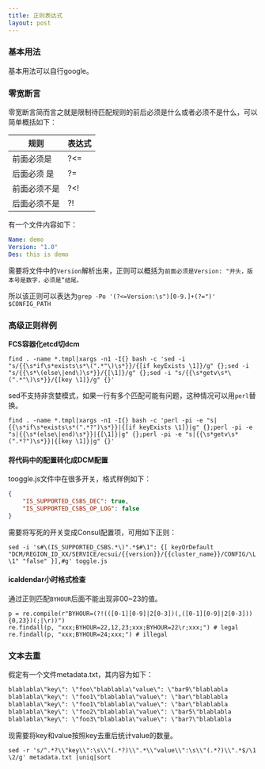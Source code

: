 ```yaml
---
title: 正则表达式
layout: post
---
```


### 基本用法

基本用法可以自行google。

### 零宽断言

零宽断言简而言之就是限制待匹配规则的前后必须是什么或者必须不是什么，可以简单概括如下：

| 规则         | 表达式 |
| ------------ | ------ |
| 前面必须是   | ?<=    |
| 后面必须 是  | ?=     |
| 前面必须不是 | ?<!    |
| 后面必须不是 | ?!     |

有一个文件内容如下：

```yaml
Name: demo
Version: "1.0"
Des: this is demo
```

需要将文件中的```Version```解析出来，正则可以概括为```前面必须是Version: "开头，版本号是数字，必须是“结尾。```

所以该正则可以表达为```grep -Po '(?<=Version:\s")[0-9.]+(?=")' $CONFIG_PATH```

### 高级正则样例

**FCS容器化etcd切dcm**

```find . -name *.tmpl|xargs -n1 -I{} bash -c 'sed -i "s/{{\s*if\s*exists\s*\(".*"\)\s*}}/{[if keyExists \1]}/g" {};sed -i "s/{{\s*\(else\|end\)\s*}}/{[\1]}/g" {};sed -i "s/{{\s*getv\s*\(".*"\)\s*}}/{[key \1]}/g" {}'``` 

sed不支持非贪婪模式，如果一行有多个匹配可能有问题，这种情况可以用```perl```替换。

```find . -name *.tmpl|xargs -n1 -I{} bash -c 'perl -pi -e "s|{{\s*if\s*exists\s*(".*?")\s*}}|{[if keyExists \1]}|g" {};perl -pi -e "s|{{\s*(else\|end)\s*}}|{[\1]}|g" {};perl -pi -e "s|{{\s*getv\s*(".*?")\s*}}|{[key \1]}|g" {}'```

#### 将代码中的配置转化成DCM配置

tooggle.js文件中在很多开关，格式样例如下：

```json
{
    "IS_SUPPORTED_CSBS_DEC": true,
    "IS_SUPPORTED_CSBS_OP_LOG": false
}
```

需要将写死的开关变成Consul配置项，可用如下正则：

```sed -i 's#\(IS_SUPPORTED_CSBS.*\)".*$#\1": {[ keyOrDefault "DCM/REGION_ID_XX/SERVICE/ecsui/{{version}}/{{cluster_name}}/CONFIG/\L\1" "false" }],#g' toggle.js```

#### icaldendar小时格式检查

通过正则匹配```BYHOUR```后面不能出现非00~23的值。

```shell
p = re.compile(r"BYHOUR=(?!(([0-1][0-9]|2[0-3])(,([0-1][0-9]|2[0-3])){0,23})(;|\r))")
re.findall(p, "xxx;BYHOUR=22,12,23;xxx;BYHOUR=22\r;xxx;") # legal
re.findall(p, "xxx;BYHOUR=24;xxx;") # illegal
```

### 文本去重
假定有一个文件metadata.txt，其内容为如下：
```txt
blablabla\"key\": \"foo\"blablabla\"value\": \"bar9\"blablabla
blablabla\"key\": \"foo1\"blablabla\"value\": \"bar\"blablabla
blablabla\"key\": \"foo1\"blablabla\"value\": \"bar\"blablabla
blablabla\"key\": \"foo2\"blablabla\"value\": \"bar5\"blablabla
blablabla\"key\": \"foo3\"blablabla\"value\": \"bar7\"blablabla
```

现需要将key和value按照key去重后统计value的数量。

```shell
sed -r 's/^.*?\\"key\\":\s\\"(.*?)\\".*\\"value\\":\s\\"(.*?)\\".*$/\1 \2/g' metadata.txt |uniq|sort
```

